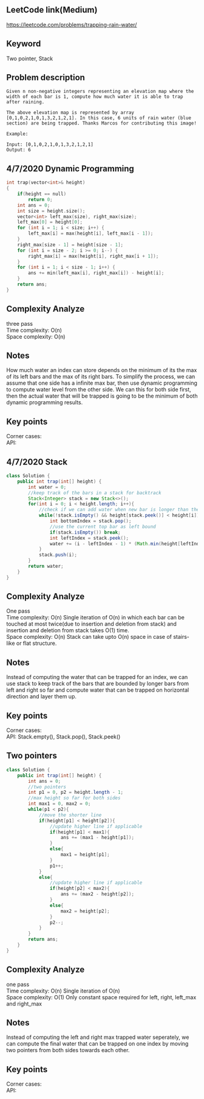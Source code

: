 ## LeetCode link(Medium)
https://leetcode.com/problems/trapping-rain-water/

## Keyword
Two pointer, Stack

## Problem description
```
Given n non-negative integers representing an elevation map where the width of each bar is 1, compute how much water it is able to trap after raining.

The above elevation map is represented by array [0,1,0,2,1,0,1,3,2,1,2,1]. In this case, 6 units of rain water (blue section) are being trapped. Thanks Marcos for contributing this image!

Example:

Input: [0,1,0,2,1,0,1,3,2,1,2,1]
Output: 6
```

## 4/7/2020 Dynamic Programming

```C++
int trap(vector<int>& height)
{
	if(height == null)
		return 0;
    int ans = 0;
    int size = height.size();
    vector<int> left_max(size), right_max(size);
    left_max[0] = height[0];
    for (int i = 1; i < size; i++) {
        left_max[i] = max(height[i], left_max[i - 1]);
    }
    right_max[size - 1] = height[size - 1];
    for (int i = size - 2; i >= 0; i--) {
        right_max[i] = max(height[i], right_max[i + 1]);
    }
    for (int i = 1; i < size - 1; i++) {
        ans += min(left_max[i], right_max[i]) - height[i];
    }
    return ans;
}
```

## Complexity Analyze
three pass\
Time complexity: O(n) \
Space complexity: O(n)

## Notes
How much water an index can store depends on the minimum of its the max of its left bars and the max of its right bars. To simplify the process, we can assume that one side has a infinite max bar, then use dynamic programming to compute water level from the other side. We can this for both side first, then the actual water that will be trapped is going to be the minimum of both dynamic programming results.

## Key points
Corner cases: \
API:

## 4/7/2020 Stack

```java
class Solution {
    public int trap(int[] height) {
        int water = 0;
        //keep track of the bars in a stack for backtrack
        Stack<Integer> stack = new Stack<>();
        for(int i = 0; i < height.length; i++){
            //check if we can add water when new bar is longer than the latest bar we stored
            while(!stack.isEmpty() && height[stack.peek()] < height[i]){
                int bottomIndex = stack.pop();
                //use the current top bar as left bound
                if(stack.isEmpty()) break;
                int leftIndex = stack.peek();
                water += (i - leftIndex - 1) * (Math.min(height[leftIndex], height[i]) - height[bottomIndex]);
            }
            stack.push(i);
        }
        return water;
    }
}
```

## Complexity Analyze
One pass\
Time complexity: O(n) Single iteration of O(n) in which each bar can be touched at most twice(due to insertion and deletion from stack) and insertion and deletion from stack takes O(1) time.\
Space complexity: O(n) Stack can take upto O(n) space in case of stairs-like or flat structure.

## Notes
Instead of computing the water that can be trapped for an index, we can use stack to keep track of the bars that are bounded by longer bars from left and right so far and compute water that can be trapped on horizontal direction and layer them up.

## Key points
Corner cases: \
API: Stack.empty(), Stack.pop(), Stack.peek()

## Two pointers

```java
class Solution {
    public int trap(int[] height) {
        int ans = 0;
        //two pointers
        int p1 = 0, p2 = height.length - 1;
        //max height so far for both sides
        int max1 = 0, max2 = 0;
        while(p1 < p2){
            //move the shorter line
            if(height[p1] < height[p2]){
                //update higher line if applicable
                if(height[p1] < max1){
                    ans += (max1 - height[p1]);
                }
                else{
                    max1 = height[p1];
                }
                p1++;
            }
            else{
                //update higher line if applicable
                if(height[p2] < max2){
                    ans += (max2 - height[p2]);
                }
                else{
                    max2 = height[p2];
                }
                p2--;
            }
        }
        return ans;
    }
}
```

## Complexity Analyze
one pass\
Time complexity: O(n) Single iteration of O(n)\
Space complexity: O(1) Only constant space required for left, right, left_max and right_max

## Notes
Instead of computing the left and right max trapped water seperately, we can compute the final water that can be trapped on one index by moving two pointers from both sides towards each other.

## Key points
Corner cases: \
API: